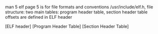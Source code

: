 man 5 elf
page 5 is for file formats and conventions
/usr/include/elf.h, file structure:
two main tables: program header table, section header table
offsets are defined in ELF header

[ELF header]
[Program Header Table]
[Section Header Table]


